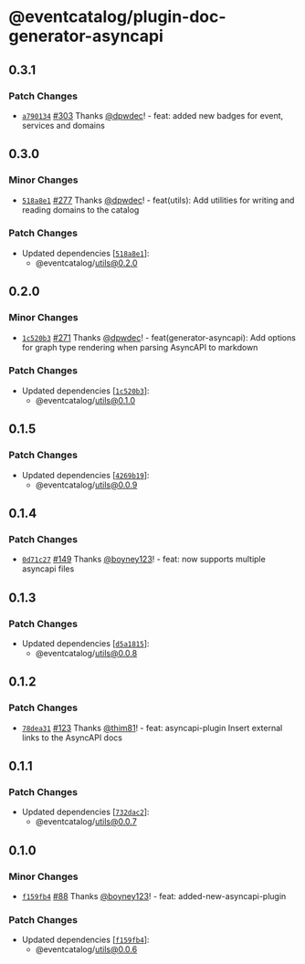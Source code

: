 # @eventcatalog/plugin-doc-generator-asyncapi

## 0.3.1

### Patch Changes

- [`a790134`](https://github.com/boyney123/eventcatalog/commit/a7901349fc12efce430f5aeda87d5befb03bd628) [#303](https://github.com/boyney123/eventcatalog/pull/303) Thanks [@dpwdec](https://github.com/dpwdec)! - feat: added new badges for event, services and domains

## 0.3.0

### Minor Changes

- [`518a8e1`](https://github.com/boyney123/eventcatalog/commit/518a8e16d3f7516e2b25ff20cbda6b1bd2a22e88) [#277](https://github.com/boyney123/eventcatalog/pull/277) Thanks [@dpwdec](https://github.com/dpwdec)! - feat(utils): Add utilities for writing and reading domains to the catalog

### Patch Changes

- Updated dependencies [[`518a8e1`](https://github.com/boyney123/eventcatalog/commit/518a8e16d3f7516e2b25ff20cbda6b1bd2a22e88)]:
  - @eventcatalog/utils@0.2.0

## 0.2.0

### Minor Changes

- [`1c520b3`](https://github.com/boyney123/eventcatalog/commit/1c520b348ae9d564a57bc761832c9ef5599ecebe) [#271](https://github.com/boyney123/eventcatalog/pull/271) Thanks [@dpwdec](https://github.com/dpwdec)! - feat(generator-asyncapi): Add options for graph type rendering when parsing AsyncAPI to markdown

### Patch Changes

- Updated dependencies [[`1c520b3`](https://github.com/boyney123/eventcatalog/commit/1c520b348ae9d564a57bc761832c9ef5599ecebe)]:
  - @eventcatalog/utils@0.1.0

## 0.1.5

### Patch Changes

- Updated dependencies [[`4269b19`](https://github.com/boyney123/eventcatalog/commit/4269b199809807bd08968ce4f9c6e025c5d14794)]:
  - @eventcatalog/utils@0.0.9

## 0.1.4

### Patch Changes

- [`0d71c27`](https://github.com/boyney123/eventcatalog/commit/0d71c27458a34900a4ba935b443e9a4f78b5e640) [#149](https://github.com/boyney123/eventcatalog/pull/149) Thanks [@boyney123](https://github.com/boyney123)! - feat: now supports multiple asyncapi files

## 0.1.3

### Patch Changes

- Updated dependencies [[`d5a1815`](https://github.com/boyney123/eventcatalog/commit/d5a1815ae1b078a2b3e07d9fce525337ad413c54)]:
  - @eventcatalog/utils@0.0.8

## 0.1.2

### Patch Changes

- [`78dea31`](https://github.com/boyney123/eventcatalog/commit/78dea31c7c53420de427a1db11fe9d41e88c5a07) [#123](https://github.com/boyney123/eventcatalog/pull/123) Thanks [@thim81](https://github.com/thim81)! - feat: asyncapi-plugin Insert external links to the AsyncAPI docs

## 0.1.1

### Patch Changes

- Updated dependencies [[`732dac2`](https://github.com/boyney123/eventcatalog/commit/732dac24c1de62537732083a53c2218c2794773a)]:
  - @eventcatalog/utils@0.0.7

## 0.1.0

### Minor Changes

- [`f159fb4`](https://github.com/boyney123/eventcatalog/commit/f159fb49c13e22546a538e6fd932b592b017647d) [#88](https://github.com/boyney123/eventcatalog/pull/88) Thanks [@boyney123](https://github.com/boyney123)! - feat: added-new-asyncapi-plugin

### Patch Changes

- Updated dependencies [[`f159fb4`](https://github.com/boyney123/eventcatalog/commit/f159fb49c13e22546a538e6fd932b592b017647d)]:
  - @eventcatalog/utils@0.0.6
